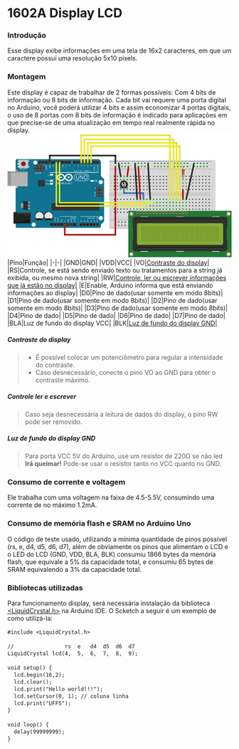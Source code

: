 # 1602A Display LCD
### Introdução
Esse display exibe informações em uma tela de 16x2 caracteres, em que um caractere possui uma resolução 5x10 pixels.
### Montagem
Este display é capaz de trabalhar de 2 formas possíveis: Com 4 bits de informação ou 8 bits de informação. Cada bit vai requere uma porta digital no Arduino, você poderá utilizar 4 bits e assim economizar 4 portas digitais, o uso de 8 portas com 8 bits de informação é indicado para aplicações em que precise-se de uma atualização em tempo real realmente rápida no display.
![lcd](lcd.png)
|Pino|Função|
|-|-|
|GND|GND|
|VDD|VCC|
|VO|[Contraste do display](#Contraste-do-display)|
|RS|Controle, se está sendo enviado texto ou tratamentos para a string já exibida, ou mesmo nova string|
|RW|[Controle, ler ou escrever informações que já estão no display](#Controle-ler-e-escrever)|
|E|Enable, Arduino informa que está enviando informações ao display|
|D0|Pino de dado(usar somente em modo 8bits)|
|D1|Pino de dado(usar somente em modo 8bits)|
|D2|Pino de dado(usar somente em modo 8bits)|
|D3|Pino de dado(usar somente em modo 8bits)|
|D4|Pino de dado|
|D5|Pino de dado|
|D6|Pino de dado|
|D7|Pino de dado|
|BLA|Luz de fundo do display VCC|
|BLK|[Luz de fundo do display GND](#Luz-de-fundo-do-display-GND)|
#####  Contraste do display
> * É possível colocar um potenciômetro para regular a intensidade do contraste. 
> * Caso desnecessário, conecte o pino VO ao GND para obter o contraste máximo.
##### Controle ler e escrever
> Caso seja desnecessária a leitura de dados do display, o pino RW pode ser removido.
##### Luz de fundo do display GND
> Para porta VCC 5V do Arduino, use um resistor de 220Ω se não led **Irá queimar!**
> Pode-se usar o resistor tanto no VCC quanto no GND.

### Consumo de corrente e voltagem
Ele trabalha com uma voltagem na faixa de 4.5-5.5V, consumindo uma corrente de no máximo 1.2mA.
### Consumo de memória flash e SRAM no Arduino Uno
O código de teste usado, utilizando a mínima quantidade de pinos possível (rs, e, d4, d5, d6, d7), além de obviamente os pinos que alimentam o LCD e o LED do LCD (GND, VDD, BLA, BLK) consumiu 1866 bytes da memória flash, que equivale a 5% da capacidade total, e consumiu 65 bytes de SRAM equivalendo a 3% da capacidade total.
### Bibliotecas utilizadas
Para funcionamento display, será necessária instalação da biblioteca [<LiquidCrystal.h>](https://www.arduino.cc/reference/en/libraries/liquidcrystal/) na Arduino IDE. O Scketch a seguir é um exemplo de como utilizá-la:
```
#include <LiquidCrystal.h>

//                rs  e   d4  d5  d6  d7
LiquidCrystal lcd(4,  5,  6,  7,  8,  9);

void setup() {
  lcd.begin(16,2);
  lcd.clear();
  lcd.print("Hello world!!!");
  lcd.setCursor(0, 1); // coluna linha
  lcd.print("UFFS");
}

void loop() {
  delay(99999999);
}
```

